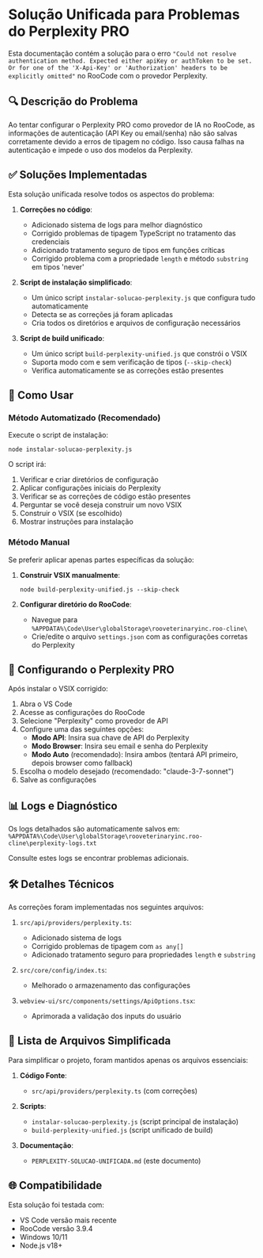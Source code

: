 # Solução Unificada para Problemas do Perplexity PRO

Esta documentação contém a solução para o erro `"Could not resolve authentication method. Expected either apiKey or authToken to be set. Or for one of the 'X-Api-Key' or 'Authorization' headers to be explicitly omitted"` no RooCode com o provedor Perplexity.

## 🔍 Descrição do Problema

Ao tentar configurar o Perplexity PRO como provedor de IA no RooCode, as informações de autenticação (API Key ou email/senha) não são salvas corretamente devido a erros de tipagem no código. Isso causa falhas na autenticação e impede o uso dos modelos da Perplexity.

## ✅ Soluções Implementadas

Esta solução unificada resolve todos os aspectos do problema:

1. **Correções no código**:
   - Adicionado sistema de logs para melhor diagnóstico
   - Corrigido problemas de tipagem TypeScript no tratamento das credenciais
   - Adicionado tratamento seguro de tipos em funções críticas
   - Corrigido problema com a propriedade `length` e método `substring` em tipos 'never'

2. **Script de instalação simplificado**:
   - Um único script `instalar-solucao-perplexity.js` que configura tudo automaticamente
   - Detecta se as correções já foram aplicadas
   - Cria todos os diretórios e arquivos de configuração necessários

3. **Script de build unificado**:
   - Um único script `build-perplexity-unified.js` que constrói o VSIX
   - Suporta modo com e sem verificação de tipos (`--skip-check`)
   - Verifica automaticamente se as correções estão presentes

## 🚀 Como Usar

### Método Automatizado (Recomendado)

Execute o script de instalação:

```
node instalar-solucao-perplexity.js
```

O script irá:
1. Verificar e criar diretórios de configuração
2. Aplicar configurações iniciais do Perplexity
3. Verificar se as correções de código estão presentes
4. Perguntar se você deseja construir um novo VSIX
5. Construir o VSIX (se escolhido)
6. Mostrar instruções para instalação

### Método Manual

Se preferir aplicar apenas partes específicas da solução:

1. **Construir VSIX manualmente**:
   ```
   node build-perplexity-unified.js --skip-check
   ```

2. **Configurar diretório do RooCode**:
   - Navegue para `%APPDATA%\Code\User\globalStorage\rooveterinaryinc.roo-cline\`
   - Crie/edite o arquivo `settings.json` com as configurações corretas do Perplexity

## 🔧 Configurando o Perplexity PRO

Após instalar o VSIX corrigido:

1. Abra o VS Code
2. Acesse as configurações do RooCode
3. Selecione "Perplexity" como provedor de API
4. Configure uma das seguintes opções:
   - **Modo API**: Insira sua chave de API do Perplexity
   - **Modo Browser**: Insira seu email e senha do Perplexity
   - **Modo Auto** (recomendado): Insira ambos (tentará API primeiro, depois browser como fallback)
5. Escolha o modelo desejado (recomendado: "claude-3-7-sonnet")
6. Salve as configurações

## 📊 Logs e Diagnóstico

Os logs detalhados são automaticamente salvos em:
`%APPDATA%\Code\User\globalStorage\rooveterinaryinc.roo-cline\perplexity-logs.txt`

Consulte estes logs se encontrar problemas adicionais.

## 🛠️ Detalhes Técnicos

As correções foram implementadas nos seguintes arquivos:

1. `src/api/providers/perplexity.ts`: 
   - Adicionado sistema de logs
   - Corrigido problemas de tipagem com `as any[]`
   - Adicionado tratamento seguro para propriedades `length` e `substring`

2. `src/core/config/index.ts`: 
   - Melhorado o armazenamento das configurações

3. `webview-ui/src/components/settings/ApiOptions.tsx`:
   - Aprimorada a validação dos inputs do usuário

## 🔄 Lista de Arquivos Simplificada

Para simplificar o projeto, foram mantidos apenas os arquivos essenciais:

1. **Código Fonte**:
   - `src/api/providers/perplexity.ts` (com correções)

2. **Scripts**:
   - `instalar-solucao-perplexity.js` (script principal de instalação)
   - `build-perplexity-unified.js` (script unificado de build)

3. **Documentação**:
   - `PERPLEXITY-SOLUCAO-UNIFICADA.md` (este documento)

## 🌐 Compatibilidade

Esta solução foi testada com:
- VS Code versão mais recente
- RooCode versão 3.9.4
- Windows 10/11
- Node.js v18+
